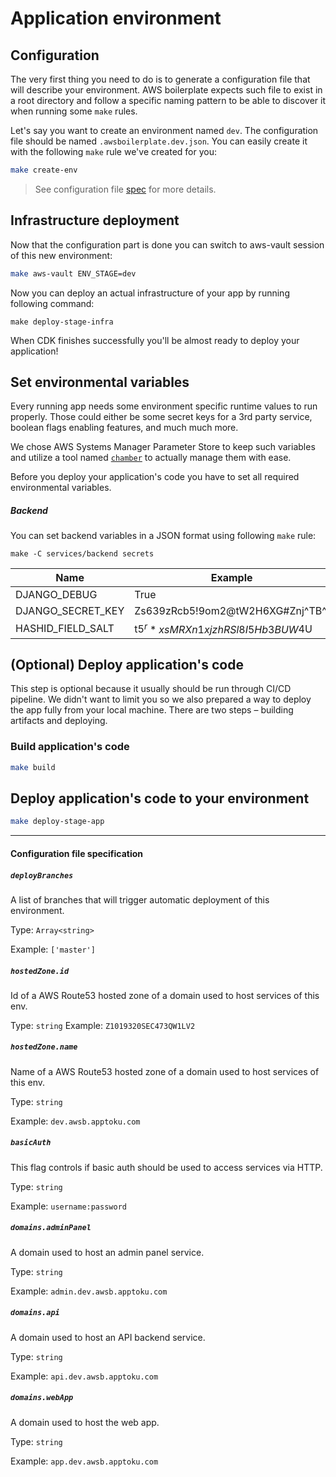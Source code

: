 # Application environment

## Configuration

The very first thing you need to do is to generate a configuration file that will describe your 
environment. AWS boilerplate expects such file to exist in a root directory and follow a specific naming pattern to be 
able to discover it when running some `make` rules. 

Let's say you want to create an environment named `dev`. The configuration file should be named `.awsboilerplate.dev.json`.
You can easily create it with the following `make` rule we've created for you:
```sh
make create-env
```

> See configuration file [spec](#configuration-file-specification) for more details.

## Infrastructure deployment
Now that the configuration part is done you can switch to aws-vault session of this new environment:
```sh
make aws-vault ENV_STAGE=dev
```

Now you can deploy an actual infrastructure of your app by running following command:
```shell
make deploy-stage-infra
```

When CDK finishes successfully you'll be almost ready to deploy your application!

## Set environmental variables
Every running app needs some environment specific runtime values to run properly. Those could either be some secret 
keys for a 3rd party service, boolean flags enabling features, and much much more. 

We chose AWS Systems Manager Parameter Store to keep such variables and utilize a tool named [`chamber`](https://github.com/segmentio/chamber)
to actually manage them with ease.

Before you deploy your application's code you have to set all required environmental variables.

##### Backend
You can set backend variables in a JSON format using following `make` rule:

```shell
make -C services/backend secrets
```


| Name              | Example                          | Description                                                                   |
|-------------------|----------------------------------|-------------------------------------------------------------------------------|
| DJANGO_DEBUG      | True                             | [docs](https://docs.djangoproject.com/en/3.0/ref/settings/#std:setting-DEBUG) |
| DJANGO_SECRET_KEY | Zs639zRcb5!9om2@tW2H6XG#Znj^TB^I | [docs](https://docs.djangoproject.com/en/3.0/ref/settings/#secret-key)        |
| HASHID_FIELD_SALT | t5$^r*xsMRXn1xjzhRSl8I5Hb3BUW$4U | [docs](https://github.com/nshafer/django-hashid-field#hashid_field_salt)      |


## (Optional) Deploy application's code
This step is optional because it usually should be run through CI/CD pipeline. We didn't want to limit you so we also
prepared a way to deploy the app fully from your local machine. There are two steps – building artifacts and deploying.

### Build application's code
```sh
make build
```

## Deploy application's code to your environment
```sh
make deploy-stage-app
```


<hr>

#### Configuration file specification

##### `deployBranches`
A list of branches that will trigger automatic deployment of this environment.

Type: `Array<string>`

Example: `['master']`

##### `hostedZone.id`
Id of a AWS Route53 hosted zone of a domain used to host services of this env.

Type: `string`
Example: `Z1019320SEC473QW1LV2`

##### `hostedZone.name`
Name of a AWS Route53 hosted zone of a domain used to host services of this env.

Type: `string`

Example: `dev.awsb.apptoku.com`

##### `basicAuth`
This flag controls if basic auth should be used to access services via HTTP.

Type: `string`

Example: `username:password`

##### `domains.adminPanel`
A domain used to host an admin panel service.

Type: `string`

Example: `admin.dev.awsb.apptoku.com`

##### `domains.api`
A domain used to host an API backend service.

Type: `string`

Example: `api.dev.awsb.apptoku.com`

##### `domains.webApp`
A domain used to host the web app.

Type: `string`

Example: `app.dev.awsb.apptoku.com`
